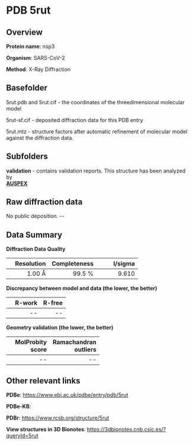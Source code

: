 # PDB 5rut

## Overview

**Protein name**: nsp3

**Organism**: SARS-CoV-2

**Method**: X-Ray Diffraction



## Basefolder

5rut.pdb and 5rut.cif - the coordinates of the threedimensional molecular model

5rut-sf.cif - deposited diffraction data for this PDB entry

5rut.mtz - structure factors after automatic refinement of molecular model against the diffraction data.

## Subfolders





**validation** - contains validation reports. This structure has been analyzed by <br>[**AUSPEX**](https://github.com/thorn-lab/coronavirus_structural_task_force/tree/master/pdb/nsp3/SARS-CoV-2/5rut/validation/auspex)     



## Raw diffraction data

No public deposition. --<br> 

## Data Summary
**Diffraction Data Quality**

|   | Resolution | Completeness| I/sigma |
|---|-------------:|----------------:|--------------:|
|   |1.00 Å|99.5  %|<img width=50/>9.610|

**Discrepancy between model and data (the lower, the better)**

|   | **R-work**| **R-free**   
|---|-------------:|----------------:|           
||--|--|

**Geometry validation (the lower, the better)**

|   |**MolProbity<br>score**| **Ramachandran<br>outliers** 
|---|-------------:|----------------:|
||--|--|

 

 



## Other relevant links 
**PDBe**:  https://www.ebi.ac.uk/pdbe/entry/pdb/5rut

**PDBe-KB**:  
 
**PDBr**: https://www.rcsb.org/structure/5rut 

**View structures in 3D Bionotes**: https://3dbionotes.cnb.csic.es/?queryId=5rut

